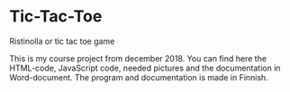 # Tic-Tac-Toe
Ristinolla or tic tac toe game

This is my course project from december 2018. 
You can find here the HTML-code, JavaScript code, needed pictures and the documentation in Word-document.
The program and documentation is made in Finnish.
